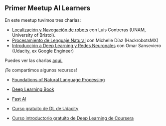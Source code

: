 ## Primer Meetup AI Learners

En este meetup tuvimos tres charlas:

- [Localización y Navegación de robots](https://github.com/AILearnersMX/Meetup/blob/master/Meetup1/trajectory_driven_poco.pdf) con Luis Contreras (UNAM, University of Bristol).
- [Procesamiento de Lenguaje Natural](https://github.com/AILearnersMX/Meetup/blob/master/Meetup1/NLP.pdf) con Michelle Díaz (HackrobotsMX)
- [Introducción a Deep Learning y Redes Neuronales](https://github.com/AILearnersMX/Meetup/blob/master/Meetup1/DeepLearning%26NeuralNetworks.pdf) con Omar Sanseviero (Udacity, ex Google Engineer) 

Puedes ver las charlas [aquí.](https://www.youtube.com/watch?v=I7H1iILM8H4)

¡Te compartimos algunos recursos!

* [Foundations of Natural Language Processing](http://ics.upjs.sk/~pero/web/documents/pillar/Manning_Schuetze_StatisticalNLP.pdf)

* [Deep Learning Book](www.deeplearningbook.org)

* [Fast AI](www.fast.ai)

* [Curso gratuito de DL de Udacity](https://www.udacity.com/course/deep-learning--ud730)

* [Curso introductorio gratuito de Deep Learning de Coursera](https://www.coursera.org/learn/neural-networks-deep-learning)
